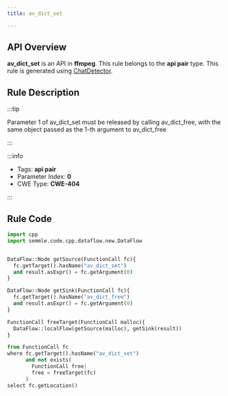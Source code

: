 ```yaml
---
title: av_dict_set

---
```



## API Overview
**av_dict_set** is an API in **ffmpeg**. This rule belongs to the **api pair** type. This rule is generated using [ChatDetector](../../tools/ChatDetector).
## Rule Description

:::tip

Parameter 1 of av_dict_set must be released by calling av_dict_free, with the same object passed as the 1-th argument to av_dict_free

:::

:::info

- Tags: **api pair**
- Parameter Index: **0**
- CWE Type: **CWE-404**

:::

## Rule Code
```python
import cpp
import semmle.code.cpp.dataflow.new.DataFlow


DataFlow::Node getSource(FunctionCall fc){
  fc.getTarget().hasName("av_dict_set")
  and result.asExpr() = fc.getArgument(0)
}

DataFlow::Node getSink(FunctionCall fc){
  fc.getTarget().hasName("av_dict_free")
  and result.asExpr() = fc.getArgument(0)
}

FunctionCall freeTarget(FunctionCall malloc){
  DataFlow::localFlow(getSource(malloc), getSink(result))
}

from FunctionCall fc
where fc.getTarget().hasName("av_dict_set")
      and not exists(
        FunctionCall free| 
        free = freeTarget(fc)
      )
select fc.getLocation()
```